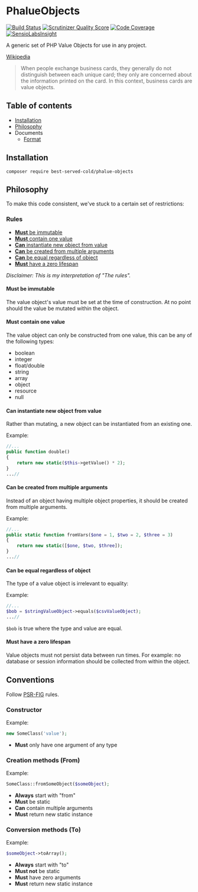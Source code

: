 # PhalueObjects

[![Build Status](https://travis-ci.org/nark3d/PhalueObjects.svg)](https://travis-ci.org/nark3d/PhalueObjects)
[![Scrutinizer Quality Score](https://scrutinizer-ci.com/g/nark3d/phalueobjects/badges/quality-score.png?s=979567c2d791ffbeab12777c60c8edb86776ddcc)](https://scrutinizer-ci.com/g/nark3d/phalueobjects/)
[![Code Coverage](https://scrutinizer-ci.com/g/nark3d/phalueobjects/badges/coverage.png?s=59dd4a142412a9dcd989870610f1c9f89c19cf48)](https://scrutinizer-ci.com/g/nark3d/phalueobjects/)
[![SensioLabsInsight](https://insight.sensiolabs.com/projects/5820fcfd-8593-4b76-99a6-397b94cd659c/mini.png)](https://insight.sensiolabs.com/projects/5820fcfd-8593-4b76-99a6-397b94cd659c)

A generic set of PHP Value Objects for use in any project.

[Wikipedia](https://en.wikipedia.org/wiki/Domain-driven_design)
> When people exchange business cards, they generally do not distinguish between each unique card; they only are concerned about the information printed on the card. In this context, business cards are value objects.

## Table of contents
* [Installation](#installation)
* [Philosophy](#philosophy)
* Documents
    * [Format](src/Format/README.md)

## Installation
```shell
composer require best-served-cold/phalue-objects
```

## Philosophy
To make this code consistent, we've stuck to a certain set of restrictions:

### Rules
* [**Must** be immutable](#must-be-immutable)
* [**Must** contain one value](#must-contain-one-value)
* [**Can** instantiate new object from value](#can-instantiate-new-object-from-value)
* [**Can** be created from multiple arguments](#can-be-created-from-multiple-arguments)
* [**Can** be equal regardless of object](#can-be-equal-regardless-of-object)
* [**Must** have a zero lifespan](#must-have-a-zero-lifespan)


*Disclaimer: This is my interpretation of "The rules".*

#### Must be immutable
The value object's value must be set at the time of construction.
At no point should the value be mutated within the object.

#### Must contain one value
The value object can only be constructed from one value, this can be 
any of the following types:
* boolean 
* integer
* float/double
* string
* array
* object
* resource
* null 

#### Can instantiate new object from value
Rather than mutating, a new object can be instantiated from an existing one.

Example:

```php
//...
public function double() 
{
    return new static($this->getValue() * 2);
}
...//
```

#### Can be created from multiple arguments
Instead of an object having multiple object properties, it should be created from
multiple arguments.

Example:

```php
//...
public static function fromVars($one = 1, $two = 2, $three = 3)
{
    return new static([$one, $two, $three]); 
}
...//
```

#### Can be equal regardless of object
The type of a value object is irrelevant to equality:

Example:

```php
//...
$bob = $stringValueObject->equals($csvValueObject);
...//
```

```$bob``` is true where the type and value are equal.

#### Must have a zero lifespan
Value objects must not persist data between run times.  For example: 
no database or session information should be collected from within the
object.

## Conventions
Follow [PSR-FIG](http://www.php-fig.org/) rules.

### Constructor
Example:

```php
new SomeClass('value');
```

* **Must** only have one argument of any type

### Creation methods (From)
Example:

```php
SomeClass::fromSomeObject($someObject);
```

* **Always** start with "from"
* **Must** be static
* **Can** contain multiple arguments
* **Must** return new static instance

### Conversion methods (To)
Example:

```php
$someObject->toArray();
```

* **Always** start with "to"
* **Must not** be static
* **Must** have zero arguments
* **Must** return new static instance
